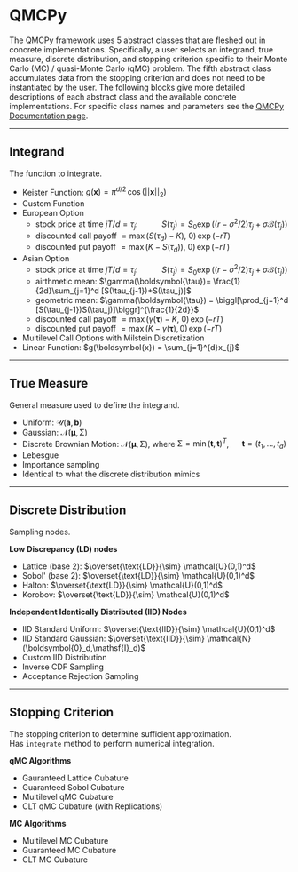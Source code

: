 # QMCPy

The QMCPy framework uses 5 abstract classes that are fleshed out in concrete implementations. Specifically, a user selects an integrand, true measure, discrete distribution, and stopping criterion specific to their Monte Carlo (MC) / quasi-Monte Carlo (qMC) problem. The fifth abstract class accumulates data from the stopping criterion and does not need to be instantiated by the user. The following blocks give more detailed descriptions of each abstract class and the available concrete implementations. For specific class names and parameters see the [QMCPy Documentation page](https://qmcpy.readthedocs.io/en/latest/algorithms.html). 

----

## Integrand

The function to integrate.

- Keister Function: $g(\boldsymbol{x}) = \pi^{d/2} \, \cos(||\boldsymbol{x}||_2)$
- Custom Function
- European Option
    - stock price at time $jT/d=\tau_j$: $~~~~~~~~~$ $S(\tau_j)=S_0\exp\bigl((r-\sigma^2/2)\tau_j+\sigma\mathcal{B}(\tau_j)\bigr)$
    - discounted call payoff $= \max\left(S(\tau_d)-K\right),\: 0)  \,\exp(-rT)$
    - discounted put payoff $= \max\left(K-S(\tau_d)\right),\: 0)\,\exp(-rT)$
- Asian Option
    - stock price at time $jT/d=\tau_j$: $~~~~~~~~~$ $S(\tau_j)=S_0\exp\bigl((r-\sigma^2/2)\tau_j+\sigma\mathcal{B}(\tau_j)\bigr)$
    - airthmetic mean: $\gamma(\boldsymbol{\tau})= \frac{1}{2d}\sum_{j=1}^d [S(\tau_{j-1})+S(\tau_j)]$
    - geometric mean: $\gamma(\boldsymbol{\tau}) = \biggl[\prod_{j=1}^d [S(\tau_{j-1})S(\tau_j)]\biggr]^{\frac{1}{2d}}$
    - discounted call payoff $= \max( \gamma(\boldsymbol{\tau})-K,\: 0)\,\exp(-rT)$
    - discounted put payoff $= \max(K-\gamma(\boldsymbol{\tau}),0)\,\exp(-rT)$
- Multilevel Call Options with Milstein Discretization 
- Linear Function: $g(\boldsymbol{x}) = \sum_{j=1}^{d}x_{j}$

----

## True Measure

General measure used to define the integrand.

- Uniform: $\mathcal{U}(\boldsymbol{a},\boldsymbol{b})$
- Gaussian: $\mathcal{N}(\boldsymbol{\mu},\mathsf{\Sigma})$
- Discrete Brownian Motion: $\mathcal{N}(\boldsymbol{\mu},\mathsf{\Sigma})$, where $\mathsf{\Sigma} = \min(\boldsymbol{t},\boldsymbol{t})^T$, $~~~~$ $\boldsymbol{t} = (t_1, \ldots, t_d)$
- Lebesgue
- Importance sampling
- Identical to what the discrete distribution mimics

----

## Discrete Distribution

Sampling nodes.

**Low Discrepancy (LD) nodes**

- Lattice (base 2): $\overset{\text{LD}}{\sim}    \mathcal{U}(0,1)^d$
- Sobol' (base 2): $\overset{\text{LD}}{\sim}    \mathcal{U}(0,1)^d$
- Halton: $\overset{\text{LD}}{\sim}    \mathcal{U}(0,1)^d$
- Korobov: $\overset{\text{LD}}{\sim}    \mathcal{U}(0,1)^d$

**Independent Identically Distributed (IID) Nodes**

- IID Standard Uniform: $\overset{\text{IID}}{\sim}   \mathcal{U}(0,1)^d$
- IID Standard Gaussian: $\overset{\text{IID}}{\sim}  \mathcal{N}(\boldsymbol{0}_d,\mathsf{I}_d)$
- Custom IID Distribution
- Inverse CDF Sampling
- Acceptance Rejection Sampling

----

## Stopping Criterion

The stopping criterion to determine sufficient approximation.\
Has `integrate` method to perform numerical integration.

**qMC Algorithms**

- Gauranteed Lattice Cubature
- Guaranteed Sobol Cubature
- Multilevel qMC Cubature
- CLT qMC Cubature (with Replications)

**MC Algorithms**

  - Multilevel MC Cubature
  - Guaranteed MC Cubature
  - CLT MC Cubature 
